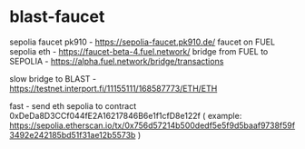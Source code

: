 # blast-faucet

sepolia faucet pk910 - https://sepolia-faucet.pk910.de/
faucet on FUEL sepolia eth - https://faucet-beta-4.fuel.network/
bridge from FUEL to SEPOLIA - https://alpha.fuel.network/bridge/transactions

slow bridge to BLAST - https://testnet.interport.fi/11155111/168587773/ETH/ETH

fast - send eth sepolia to contract 0xDeDa8D3CCf044fE2A16217846B6e1f1cfD8e122f ( example: https://sepolia.etherscan.io/tx/0x756d57214b500dedf5e5f9d5baaf9738f59f3492e242185bd51f31ae12b5573b )


